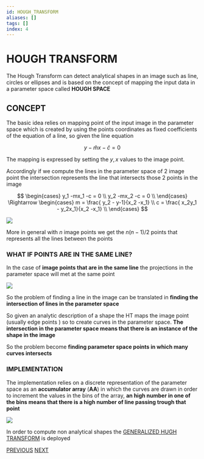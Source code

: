 ```yaml
---
id: HOUGH_TRANSFORM
aliases: []
tags: []
index: 4
---
```


# HOUGH TRANSFORM

The Hough Transform can detect analytical shapes in an image such as line, circles or ellipses and is based on the concept of mapping the input data in a parameter space called **HOUGH SPACE**

## CONCEPT

The basic idea relies on mapping point of the input image in the parameter space which is created by using the points coordinates as fixed coefficients of the equation of a line, so given the line equation

$$
y -\hat{m}x -\hat{c} = 0
$$

The mapping is expressed by setting the $y,x$ values to the image point.

Accordingly if we compute the lines in the parameter space of 2 image point the intersection represents the line that intersects those 2 points in the image

$$
\begin{cases}
y_1 -mx_1 -c = 0 \\
y_2 -mx_2 -c = 0 \\
\end{cases} \Rightarrow
\begin{cases}
m  = \frac{ y_2 - y-1}{x_2 -x_1} \\
c = \frac{ x_2y_1 - y_2x_1}{x_2 -x_1} \\
\end{cases}
$$

![](Pasted_image_20240427142752.png)

More in general with $n$ image points we get the $n(n-1)/2$  points that represents all the lines between the points

### WHAT IF POINTS ARE IN THE SAME LINE?

In the case of **image points that are in the same line** the projections in the parameter space  will met at the same point

![](Pasted_image_20240427155224.png)

So the problem of finding a line in the image can be translated in **finding the intersection of lines in the parameter space**

So given an analytic description of a shape the HT maps the image point (usually edge points ) so to create curves in the parameter space. **The intersection in the parameter space means that there is an instance of the shape in the image**

So the problem become **finding parameter space points in which many curves intersects**

### IMPLEMENTATION

The implementation relies on a discrete representation of the parameter space as an **accumulator array** (**AA**) in which the curves are drawn in order to increment the values in the bins of the array, **an high number in one of the bins means that there is a high number of line passing trough that point**

![](Pasted_image_20240427162503.png)

In order to compute non analytical shapes the [GENERALIZED HUGH TRANSFORM](GENERALIZED_HUGH_TRANSFORM.md) is deployed

[PREVIOUS](SHAPE_BASED_MATCHING.md) [NEXT](GENERALIZED_HUGH_TRANSFORM.md)

